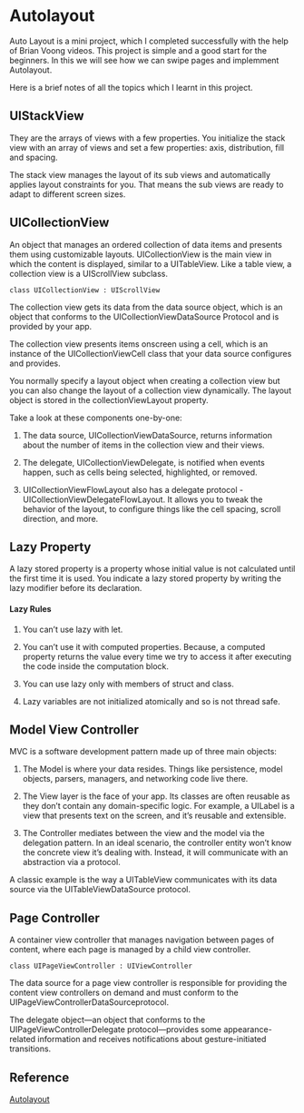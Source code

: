 # Autolayout

Auto Layout is a mini project, which I completed successfully with the help of Brian Voong videos. This project is simple and a good start for the beginners. In this we will see how we can swipe pages and  implemment Autolayout. 

Here is a brief notes of all the topics which I learnt in this project.

## UIStackView

They are the arrays of views with a few properties. You initialize the stack view with an array of views and set a few properties: axis, distribution, fill and spacing. 

The stack view manages the layout of its sub views and automatically applies layout constraints for you. That means the sub views are ready to adapt to different screen sizes.

## UICollectionView

An object that manages an ordered collection of data items and presents them using customizable layouts. UICollectionView is the main view in which the content is displayed, similar to a UITableView. Like a table view, a collection view is a UIScrollView subclass.

```
class UICollectionView : UIScrollView
```

The collection view gets its data from the data source object, which is an object that conforms to the UICollectionViewDataSource Protocol and is provided by your app.

The collection view presents items onscreen using a cell, which is an instance of the UICollectionViewCell class that your data source configures and provides.

You normally specify a layout object when creating a collection view but you can also change the layout of a collection view dynamically. The layout object is stored in the collectionViewLayout property. 

Take a look at these components one-by-one:
1.  The data source, UICollectionViewDataSource, returns information 
about the number of items in the collection view and their views.

2. The delegate, UICollectionViewDelegate, is notified when events 
happen, such as cells being selected, highlighted, or removed.

3. UICollectionViewFlowLayout also has a delegate protocol - 
UICollectionViewDelegateFlowLayout. It allows you to tweak the 
behavior of the layout, to configure things like the cell spacing, 
scroll direction, and more.

## Lazy Property

A lazy stored property is a property whose initial value is not calculated until the first time it is used. You indicate a lazy stored property by writing the lazy modifier before its declaration.

#### Lazy Rules
1.  You can’t use lazy with let.

2.  You can’t use it with computed properties. Because, a computed 
property returns the value every time we try to access it after 
executing the code inside the computation block.

3.  You can use lazy only with members of struct and class.

4.  Lazy variables are not initialized atomically and so is not thread 
safe.

## Model View Controller

MVC is a software development pattern made up of three main objects:

1.  The Model is where your data resides. Things like persistence, model 
objects, parsers, managers, and networking code live there.

2.  The View layer is the face of your app. Its classes are often 
reusable as they don’t contain any domain-specific logic. For 
example, a UILabel is a view that presents text on the screen, and 
it’s reusable and extensible.

3.  The Controller mediates between the view and the model via the 
delegation pattern. In an ideal scenario, the controller entity won’t 
know the concrete view it’s dealing with. Instead, it will 
communicate with an abstraction via a protocol. 

A classic example is the way a UITableView communicates with its data 
source via the UITableViewDataSource protocol.

##  Page Controller

A container view controller that manages navigation between pages of content, where each page is managed by a child view controller.

```
class UIPageViewController : UIViewController

```
The data source for a page view controller is responsible for providing the content view controllers on demand and must conform to the UIPageViewControllerDataSourceprotocol. 

The delegate object—an object that conforms to the UIPageViewControllerDelegate protocol—provides some appearance-related information and receives notifications about gesture-initiated transitions.


## Reference 
[Autolayout](https://www.youtube.com/watch?v=9RydRg0ZKaI&list=PL0dzCUj1L5JHdeOlzJtp5zlsdrliJTC7F)

